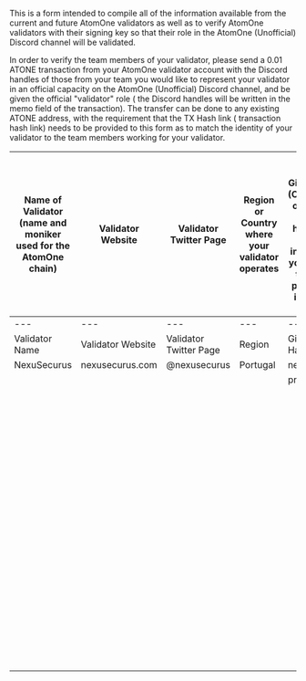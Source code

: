 This is a form intended to compile all of the information available from the current and future AtomOne validators as well as to verify AtomOne validators with their signing key so that their role in the AtomOne (Unofficial) Discord channel will be validated. 

In order to verify the team members of your validator, please send a 0.01 ATONE transaction from your AtomOne validator account with the Discord handles of those from your team you would like to represent your validator in an official capacity on the AtomOne (Unofficial) Discord channel, and be given the official "validator" role ( the Discord handles will be written in the memo field of the transaction). The transfer can be done to any existing ATONE address, with the requirement that the TX Hash link ( transaction hash link) needs to be provided to this form as to match the identity of your validator to the team members working for your validator.


| Name of Validator (name and moniker used for the AtomOne chain)  | Validator Website | Validator Twitter Page  | Region or Country where your validator operates  | Validator Team's GitHub handle (Organization) or individual GitHub handles (list all those involved with your Validator that will be participating in AtomOne activities)  | Validator Contact E-mail (Organization) or individual E-mail addresses  (list all those involved with your Validator that will be participating in AtomOne activities)  | Validator Team's Discord handles  (list all those involved with your Validator that will be participating in AtomOne activities)  | Transaction Hash link (TX Hash link) sent to any ATONE address to prove affiliation of discord users with your validator.  |
|-----------------------------------------------------------------|-------------------|---|---|---|---|---|---|
|---|---|---|---|---|---|---|---|
| Validator Name  | Validator Website | Validator Twitter Page | Region    | GitHub Handles |          E-mails         | Discord Handles |                              Tx Hash                              |
| NexuSecurus     | nexusecurus.com   | @nexusecurus           | Portugal  | nexusecurus    | atomone@nexusecurus.com  | _nexusecurus_   | 7C50D046C7D7884014480D681ED02ACD84D1E5E817F885EF97BEFF882886D932  |
|                 |                   |                        |           | prenats        | support@nexusecurus.com  | prenats         |                                                                   |
|                 |                   |                        |           |                |                          | dvr.2           |                                                                   |
|                 |                   |                        |           |                |                          | maraja3024      |                                                                   |
|                 |                   |                        |           |                |                          |                 |                                                                   |
|                 |                   |                        |           |                |                          |                 |                                                                   |
|                 |                   |                        |           |                |                          |                 |                                                                   |
|                 |                   |                        |           |                |                          |                 |                                                                   |
|                 |                   |                        |           |                |                          |                 |                                                                   |
|                 |                   |                        |           |                |                          |                 |                                                                   |
|                 |                   |                        |           |                |                          |                 |                                                                   |
|                 |                   |                        |           |                |                          |                 |                                                                   |
|                 |                   |                        |           |                |                          |                 |                                                                   |
|                 |                   |                        |           |                |                          |                 |                                                                   |
|                 |                   |                        |           |                |                          |                 |                                                                   |
|                 |                   |                        |           |                |                          |                 |                                                                   |
|                 |                   |                        |           |                |                          |                 |                                                                   |
|                 |                   |                        |           |                |                          |                 |                                                                   |
|                 |                   |                        |           |                |                          |                 |                                                                   |
|                 |                   |                        |           |                |                          |                 |                                                                   |
|                 |                   |                        |           |                |                          |                 |                                                                   |
|                 |                   |                        |           |                |                          |                 |                                                                   |
|                 |                   |                        |           |                |                          |                 |                                                                   |
|                 |                   |                        |           |                |                          |                 |                                                                   |
|                 |                   |                        |           |                |                          |                 |                                                                   |
|                 |                   |                        |           |                |                          |                 |                                                                   |
|                 |                   |                        |           |                |                          |                 |                                                                   |
|                 |                   |                        |           |                |                          |                 |                                                                   |
|                 |                   |                        |           |                |                          |                 |                                                                   |
|                 |                   |                        |           |                |                          |                 |                                                                   |
|                 |                   |                        |           |                |                          |                 |                                                                   |
|                 |                   |                        |           |                |                          |                 |                                                                   |
|                 |                   |                        |           |                |                          |                 |                                                                   |
|                 |                   |                        |           |                |                          |                 |                                                                   |
|                 |                   |                        |           |                |                          |                 |                                                                   |
|                 |                   |                        |           |                |                          |                 |                                                                   |
|                 |                   |                        |           |                |                          |                 |                                                                   |
|                 |                   |                        |           |                |                          |                 |                                                                   |
|                 |                   |                        |           |                |                          |                 |                                                                   |
|                 |                   |                        |           |                |                          |                 |                                                                   |
|                 |                   |                        |           |                |                          |                 |                                                                   |
|                 |                   |                        |           |                |                          |                 |                                                                   |
|                 |                   |                        |           |                |                          |                 |                                                                   |
|                 |                   |                        |           |                |                          |                 |                                                                   |
|                 |                   |                        |           |                |                          |                 |                                                                   |
|                 |                   |                        |           |                |                          |                 |                                                                   |
|                 |                   |                        |           |                |                          |                 |                                                                   |
|                 |                   |                        |           |                |                          |                 |                                                                   |
|                 |                   |                        |           |                |                          |                 |                                                                   |
|                 |                   |                        |           |                |                          |                 |                                                                   |
|                 |                   |                        |           |                |                          |                 |                                                                   |
|                 |                   |                        |           |                |                          |                 |                                                                   |
|                 |                   |                        |           |                |                          |                 |                                                                   |
|                 |                   |                        |           |                |                          |                 |                                                                   |
|                 |                   |                        |           |                |                          |                 |                                                                   |
|                 |                   |                        |           |                |                          |                 |                                                                   |
|                 |                   |                        |           |                |                          |                 |                                                                   |
|                 |                   |                        |           |                |                          |                 |                                                                   |
|                 |                   |                        |           |                |                          |                 |                                                                   |
|                 |                   |                        |           |                |                          |                 |                                                                   |
|                 |                   |                        |           |                |                          |                 |                                                                   |
|                 |                   |                        |           |                |                          |                 |                                                                   |
|                 |                   |                        |           |                |                          |                 |                                                                   |
|                 |                   |                        |           |                |                          |                 |                                                                   |
|                 |                   |                        |           |                |                          |                 |                                                                   |
|                 |                   |                        |           |                |                          |                 |                                                                   |
|                 |                   |                        |           |                |                          |                 |                                                                   |
|                 |                   |                        |           |                |                          |                 |                                                                   |
|                 |                   |                        |           |                |                          |                 |                                                                   |
|                 |                   |                        |           |                |                          |                 |                                                                   |
|                 |                   |                        |           |                |                          |                 |                                                                   |
|                 |                   |                        |           |                |                          |                 |                                                                   |
|                 |                   |                        |           |                |                          |                 |                                                                   |
|                 |                   |                        |           |                |                          |                 |                                                                   |
|                 |                   |                        |           |                |                          |                 |                                                                   |
|                 |                   |                        |           |                |                          |                 |                                                                   |
|                 |                   |                        |           |                |                          |                 |                                                                   |
|                 |                   |                        |           |                |                          |                 |                                                                   |

